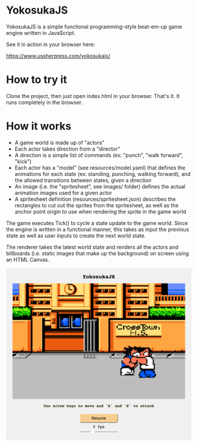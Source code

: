 # YokosukaJS

YokosukaJS is a simple functional programming-style beat-em-up game engine written in JavaScript.

See it in action in your browser here:

https://www.ussherpress.com/yokosukajs/

# How to try it

Clone the project, then just open index.html in your browser. That's it. It runs completely in the browser.

# How it works

- A game world is made up of "actors"
- Each actor takes direction from a "director"
- A direction is a simple list of commands (ex: "punch", "walk forward", "kick")
- Each actor has a "model" (see resources/model.yaml) that defines the animations for each state (ex: standing, punching, walking forward), and the allowed transitions between states, given a direction
- An image (i.e. the "spritesheet", see images/ folder) defines the actual animation images used for a given actor
- A spritesheet definition (resources/spritesheet.json) describes the rectangles to cut out the sprites from the spritesheet, as well as the anchor point origin to use when rendering the sprite in the game world

The game executes Tick() to cycle a state update to the game world. Since the engine is written in a functional manner, this takes as input the previous state as well as user inputs to create the next world state.

The renderer takes the latest world state and renders all the actors and billboards (i.e. static images that make up the background) on screen using an HTML Canvas.

![Screenshot](/images/screenshot.png)

